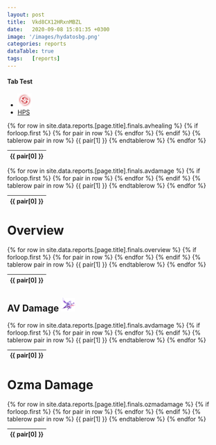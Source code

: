 ```yaml
---
layout: post 
title:  Vkd8CX12HRxnMBZL
date:   2020-09-08 15:01:35 +0300
image: '/images/hydatosbg.png'
categories: reports
dataTable: true
tags:   [reports]
---
```

#### Tab Test
<div>
        <ul class="nav nav-tabs" role="tablist" style="border-bottom: none;">
            <li class="active">
                <a href="#tab-table1" data-toggle="tab"><img src="/images/jobs/Samurai.png" alt=" " title="" data-action="zoom"></a>
            </li>
            <li>
                <a href="#tab-table2" data-toggle="tab">HPS</a>
            </li>
        </ul>
        <div class="tab-content">
            <div class="tab-pane active" id="tab-table1">
                <table id="myTable1" class="table" width="100%" cellspacing="0">
					{% for row in site.data.reports.[page.title].finals.avhealing %}
						{% if forloop.first %}
						<thead>
						<tr>
						{% for pair in row %}
							<th>{{ pair[0] }}</th>
						{% endfor %}
						</tr>
						</thead>
						{% endif %}
						{% tablerow pair in row %}
						{{ pair[1] }}
						{% endtablerow %}
					{% endfor %}
                </table>
            </div>
            <div class="tab-pane" id="tab-table2">
                <table id="myTable2" class="table" width="100%" cellspacing="0">
					{% for row in site.data.reports.[page.title].finals.avdamage %}
						{% if forloop.first %}
						<thead>
						<tr>
						{% for pair in row %}
							<th>{{ pair[0] }}</th>
						{% endfor %}
						</tr>
						</thead>
						{% endif %}
						{% tablerow pair in row %}
						{{ pair[1] }}
						{% endtablerow %}
					{% endfor %}
                </table>
            </div>
        </div>
    </div>
<script>
$(document).ready(function() {
    $('table.table').DataTable( {
        scrollY: 200,
        scrollCollapse: true,
        paging: true,
        "searching": false,
        "info" : false,
        "bSort" : false
    } );

    $('a[data-toggle="tab"]').on( 'shown.bs.tab', function (e) {
        $.fn.dataTable.tables( {visible: true, api: true} ).columns.adjust();
    } );
    // Apply a search to the second table for the demo
    $('#myTable2').DataTable().search( '' ).draw();
} );
</script>

# Overview
<table id="reportoverview" class="display" width="100%" cellspacing="0">
  {% for row in site.data.reports.[page.title].finals.overview %}
    {% if forloop.first %}
    <thead>
    <tr>
      {% for pair in row %}
        <th>{{ pair[0] }}</th>
      {% endfor %}
    </tr>
    </thead>
    {% endif %}
    {% tablerow pair in row %}
      {{ pair[1] }}
    {% endtablerow %}
  {% endfor %}
</table>

<script>
$('#reportoverview').DataTable({
        paging: false,
        "searching": false,
        responsive: true,
        "info" : false,
	"bSort" : false,
        "columnDefs": [
            {
                "targets": [ 3,4,5 ],
                "visible": false,
                "searchable": false
            }
	]
})
</script>

## AV Damage <img src="/images/av.png" height="32" alt=" ">
<table id="avdps" class="scrollbar-deep-purple bordered-deep-purple thin">
  {% for row in site.data.reports.[page.title].finals.avdamage %}
    {% if forloop.first %}
    <thead>
    <tr>
      {% for pair in row %}
        <th>{{ pair[0] }}</th>
      {% endfor %}
    </tr>
    </thead>
    {% endif %}
    {% tablerow pair in row %}
      {{ pair[1] }}
    {% endtablerow %}
  {% endfor %}
</table>

<script>
$('#avdps').DataTable({
        paging: false,
        "order": [[ 3, "desc" ]],
        scrollY: 400,
        "searching": false,
        responsive: true,
        "info" : false,
        "columnDefs": [
	    {
                "targets": [ 3,4,5,6 ],
                "visible": false,
                "searchable": false
            },
            {
                "targets": [ 0 ],
                "searchable": true,
                "data": "Job",
                "render": function ( data, type, full, meta ) {
                        return '<img src="/images/jobs/'+data+'.png" alt=" " title=""> '+data+'';
               }
	    },
            {
                "targets": [ 2 ],
                "searchable": true,
		data: 'DPS',
    		render: $.fn.dataTable.render.number( ',', '.', 0, '' )
            },
            {
                "targets": [ 1 ],
                "searchable": true,
                "data": "Name",
		defaultContent: '+data+',
                "render": function ( data, type, full, meta ) {
                        return '<img src="/images/people/'+data+'.png" width="32" height="32" alt=" " style="border-radius: 50%"> '+data+'';
                }
            }
        ]
})
</script>

# Ozma Damage
<table id="ozmadps" class="scrollbar-deep-purple bordered-deep-purple thin">
  {% for row in site.data.reports.[page.title].finals.ozmadamage %}
    {% if forloop.first %}
    <thead>
    <tr>
      {% for pair in row %}
        <th>{{ pair[0] }}</th>
      {% endfor %}
    </tr>
    </thead>
    {% endif %}
    {% tablerow pair in row %}
      {{ pair[1] }}
    {% endtablerow %}
  {% endfor %}
</table>


<script>
$('#ozmadps').DataTable({
        paging: false,
        "searching": true,
        responsive: true,
        "info" : false,
        "columnDefs": [
            {
                "targets": [ 3,4,5,6 ],
                "visible": false,
                "searchable": false
            },
            {
                "targets": [ 0 ],
                "searchable": true,
                "data": "Job",
                "render": function ( data, type, full, meta ) {
                        return '<img src="/images/jobs/'+data+'.png" alt=" " width="32" height="32"> '+data+'';
               }
            },
            {
                "targets": [ 1 ],
                "searchable": true,
                "data": "Name",
                defaultContent: '+data+',
                "render": function ( data, type, full, meta ) {
                        return '<img src="/images/people/'+data+'.png" width="32" height="32" alt=" " style="border-radius: 50%"> '+data+'';
                }
            }
        ]
})
</script>
